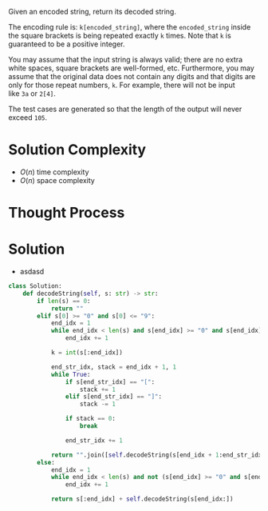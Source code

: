 Given an encoded string, return its decoded string.

The encoding rule is: `k[encoded_string]`, where the `encoded_string` inside the square brackets is being repeated exactly `k` times. Note that `k` is guaranteed to be a positive integer.

You may assume that the input string is always valid; there are no extra white spaces, square brackets are well-formed, etc. Furthermore, you may assume that the original data does not contain any digits and that digits are only for those repeat numbers, `k`. For example, there will not be input like `3a` or `2[4]`.

The test cases are generated so that the length of the output will never exceed `105`.
# Solution Complexity
- $O(n)$ time complexity
- $O(n)$ space complexity
# Thought Process
# Solution
- asdasd
```Python
class Solution:
	def decodeString(self, s: str) -> str:
		if len(s) == 0:
			return ""
		elif s[0] >= "0" and s[0] <= "9":
			end_idx = 1
			while end_idx < len(s) and s[end_idx] >= "0" and s[end_idx] <= "9":
				end_idx += 1

			k = int(s[:end_idx])

			end_str_idx, stack = end_idx + 1, 1
			while True:
				if s[end_str_idx] == "[":
					stack += 1
				elif s[end_str_idx] == "]":
					stack -= 1

				if stack == 0:
					break

				end_str_idx += 1

			return "".join([self.decodeString(s[end_idx + 1:end_str_idx])] * k) + self.decodeString(s[end_str_idx + 1:])
		else:
			end_idx = 1
			while end_idx < len(s) and not (s[end_idx] >= "0" and s[end_idx] <= "9"):
				end_idx += 1

			return s[:end_idx] + self.decodeString(s[end_idx:])
```